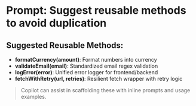 # Prompt: Suggest reusable methods to avoid duplication

## Suggested Reusable Methods:
- **formatCurrency(amount)**: Format numbers into currency
- **validateEmail(email)**: Standardized email regex validation
- **logError(error)**: Unified error logger for frontend/backend
- **fetchWithRetry(url, retries)**: Resilient fetch wrapper with retry logic

> Copilot can assist in scaffolding these with inline prompts and usage examples.
